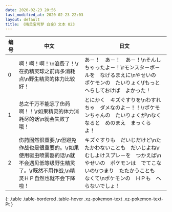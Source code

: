 ```yaml
---
date: 2020-02-23 20:56
last_modified_at: 2020-02-23 22:03
layout: default
title: 《精灵宝可梦 白金》文本 023
---
```

| 编号 | 中文 | 日文 |
| ---- | ---- | ---- |
| 0 | 啊！啊！啊！\n浪费了！\r在扔精灵球之前再多消耗点\n野生精灵的体力比较好！ | あ－！　あ－！　あ－！\nそんしちゃったよ－！\rモンスタ－ボ－ルを　なげるまえに\nやせいの　ポケモンの　たいりょく\fもっと　へらしておけば　よかった！ |
| 1 | 总之千万不能忘了伤药啊！！\r如果精灵的体力消耗尽的话\n就会失败了哦！ | とにかく　キズぐすりを\nわすれちゃ　ダメなのよ－！！\rポケモンちゃんの　たいりょくが\nなくなると　めのまえ　まっくら　よ！ |
| 2 | 伤药固然很重要,\n但避免作战也是很重要的。\r如果使用驱虫喷雾器的话\n就不会遇见低等级野生精灵了。\r既然不用作战,\n精灵ＨＰ自然也就不会下降啦！ | キズぐすりも　だいじだけど\nたたかわないことも　だいじよね\rむしよけスプレ－を　つかえば\nやせいの　ポケモンは　でてこないの\rつまり　たたかうことも　なくて\nポケモンの　ＨＰも　へらないでしょ！ |
{: .table .table-bordered .table-hover .xz-pokemon-text .xz-pokemon-text-Pt }
